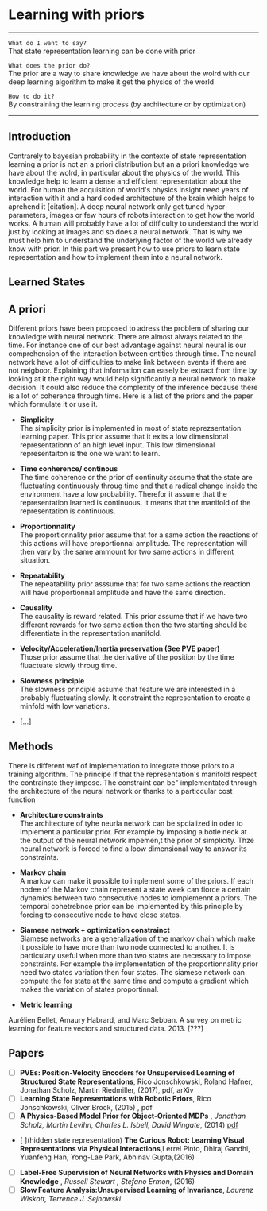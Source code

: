 
# Learning with priors

****************************************************

`What do I want to say?`<br>
That state representation learning can be done with prior

`What does the prior do?`<br>
The prior are a way to share knowledge we have about the wolrd with our deep learning algorithm to make it get the physics of the world

`How to do it?`<br>
By constraining the learning process (by architecture or by optimization)


****************************************************

## Introduction

Contrarely to bayesian probability in the contexte of state representation learning a prior is not an a priori distribution but an a priori knowledge we have about the wolrd, in particular about the physics of the world. This knowledge help to learn a dense and efficient representation about the world. For human the acquisition of world's physics insight need years of interaction with it and a hard coded architecture of the brain which helps to aprehend it [citation]. A deep neural network only get tuned hyper-parameters, images or few hours of robots interaction to get how the world works. A human will probably have a lot of difficulty to understand the world just by looking at images and so does a neural network. That is why we must help him to understand the underlying factor of the world we already know with prior. In this part we present how to use priors to learn state representation and how to implement them into a neural network.

## Learned States

## A priori

Different priors have been proposed to adress the problem of sharing our knowledgte with neural network. There are almost always related to the time. For instance one of our best advantage against neural neural is our comprehension of the interaction between entities through time. The neural network have a lot of difficulties to make link between events if there are not neigboor. Explaining that information can easely be extract from time by looking at it the right way would help significantly a neural network to make decision. It could also reduce the complexity of the inference because there is a lot of coherence through time. Here is a list of the priors and the paper which formulate it or use it.

- **Simplicity** <br>
The simplicity prior is implemented in most of state reprezsentation learning paper. This prior assume that it exits a low dimensional representationn of an high level input. This low dimensional representaiton is the one we want to learn.

- **Time conherence/ continous** <br>
The time coherence or the prior of continuity assume that the state are fluctuating continuously throug time and that a radical change inside the environment have a low probability. Therefor it assume that the representation learned is continuous. It means that the manifold of the representation is continuous.

- **Proportionnality** <br>
The proportionnality prior assume that for a same action the reactions of this actions will have proportionnal amplitude. The representation will then vary by the same ammount for two same actions in different situation.

- **Repeatability** <br>
The repeatability prior asssume that for two same actions the reaction will have proportionnal amplitude and have the same direction.


- **Causality** <br>
The causality is reward related. This prior assume that if we have two different rewards for two same action then the two starting should be differentiate in the representation manifold.

- **Velocity/Acceleration/Inertia preservation (See PVE paper)** <br>
Those prior assume that the derivative of the position by the time fluactuate slowly throug time.

- **Slowness principle** <br>
The slowness principle assume that feature we are interested in a probably fluctuating slowly. It constraint the representation to create a minfold with low variations.

- [...]

## Methods

There is different waf of implementation to integrate those priors to a training algorithm. The principe if that the representation's manifold respect the contrainste they impose. The constraint can be" implementated through the architecture of the neural network or thanks to a particcular cost function

- **Architecture constraints** <br>
The architecture of tyhe neurla network can be spcialized in oder to implement a particular prior. For example  by imposing a botle neck at the output of the neural network impemen,t the prior of simplicity. Thze neural network is forced to find a loow dimensional way to answer its constraints.

- **Markov chain** <br>
A markov can make it possible to implement some of the priors. If each nodee of the Markov chain represent a state week can fiorce a certain dynamics between two consecutive nodes to iomplemennt a priors. The temporal cohetrebnce prior can be implemented by this principle by forcing to consecutive node to have close states.


- **Siamese network + optimization constrainct** <br>
Siamese networks are a generalization of the markov chain which make it possible to have more than two node connected to another. It is particulary useful when more than two states are necessary to impose constraints. For example the implementation of the proportionnality prior need two states variation then four states. The siamese network can compute the for state at the same time and compute a gradient which makes the variation of states proportinnal.

- **Metric learning** <br>

Aurélien Bellet, Amaury Habrard, and Marc Sebban. A survey on metric learning for feature
vectors and structured data. 2013.
[???]

## Papers

- [ ] **PVEs: Position-Velocity Encoders for Unsupervised Learning of Structured State Representations**, Rico Jonschkowski, Roland Hafner, Jonathan Scholz, Martin Riedmiller, (2017), pdf, arXiv
- [ ] **Learning State Representations with Robotic Priors**, Rico Jonschkowski, Oliver Brock, (2015) , pdf <br>
- [ ] **A Physics-Based Model Prior for Object-Oriented MDPs** , *Jonathan Scholz, Martin Levihn, Charles L. Isbell, David Wingate*, (2014) [pdf](http://proceedings.mlr.press/v32/scholz14.pdf)  <br>
- [ ](hidden state representation) **The Curious Robot: Learning Visual Representations via Physical Interactions**,Lerrel Pinto, Dhiraj Gandhi, Yuanfeng Han, Yong-Lae Park, Abhinav Gupta,(2016) <br>
- [ ] **Label-Free Supervision of Neural Networks with Physics and Domain Knowledge** , *Russell Stewart , Stefano Ermon*, (2016) <br>
- [ ] **Slow Feature Analysis:Unsupervised Learning of Invariance**, *Laurenz Wiskott, Terrence J. Sejnowski*
